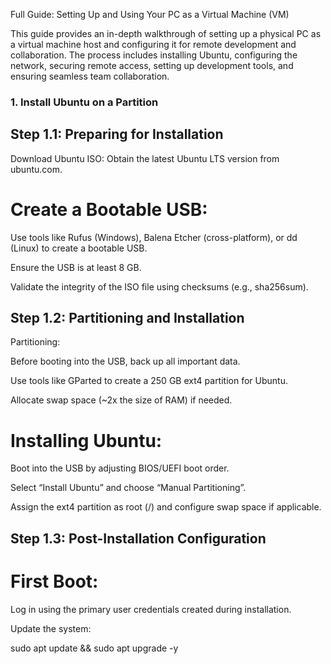 Full Guide: Setting Up and Using Your PC as a Virtual Machine (VM)

This guide provides an in-depth walkthrough of setting up a physical PC as a virtual machine host and configuring it for remote development and collaboration. The process includes installing Ubuntu, configuring the network, securing remote access, setting up development tools, and ensuring seamless team collaboration.

### 1. Install Ubuntu on a Partition

## Step 1.1: Preparing for Installation

Download Ubuntu ISO: Obtain the latest Ubuntu LTS version from ubuntu.com.

# Create a Bootable USB:

Use tools like Rufus (Windows), Balena Etcher (cross-platform), or dd (Linux) to create a bootable USB.

Ensure the USB is at least 8 GB.

Validate the integrity of the ISO file using checksums (e.g., sha256sum).

## Step 1.2: Partitioning and Installation

Partitioning:

Before booting into the USB, back up all important data.

Use tools like GParted to create a 250 GB ext4 partition for Ubuntu.

Allocate swap space (~2x the size of RAM) if needed.

# Installing Ubuntu:

Boot into the USB by adjusting BIOS/UEFI boot order.

Select “Install Ubuntu” and choose “Manual Partitioning”.

Assign the ext4 partition as root (/) and configure swap space if applicable.

## Step 1.3: Post-Installation Configuration

# First Boot:

Log in using the primary user credentials created during installation.

Update the system:

sudo apt update && sudo apt upgrade -y

